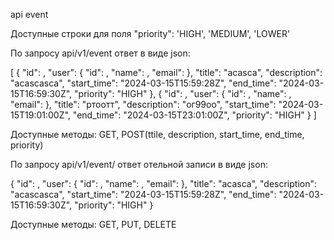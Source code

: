 api event

Доступные строки для поля "priority": 'HIGH', 
                                      'MEDIUM',
                                      'LOWER'
                                      
По запросу api/v1/event ответ в виде json:

[
    {
        "id": <id>,
        "user": {
            "id": <id>,
            "name": <name>,
            "email": <email>
        },
        "title": "acasca",
        "description": "acascasca",
        "start_time": "2024-03-15T15:59:28Z",
        "end_time": "2024-03-15T16:59:30Z",
        "priority": "HIGH"
    },
    {
        "id": <id>,
        "user": {
            "id": <id>,
            "name": <name>,
            "email": <email>
        },
        "title": "ртоотт",
        "description": "ог99оо",
        "start_time": "2024-03-15T19:01:00Z",
        "end_time": "2024-03-15T23:01:00Z",
        "priority": "HIGH"
    }
]

Доступные методы: GET, POST(ttile, description, start_time, end_time, priority)

По запросу api/v1/event/<id> ответ отельной записи в виде json:

{
    "id": <id>,
    "user": {
        "id": <id>,
        "name": <name>,
        "email": <email>
    },
    "title": "acasca",
    "description": "acascasca",
    "start_time": "2024-03-15T15:59:28Z",
    "end_time": "2024-03-15T16:59:30Z",
    "priority": "HIGH"
}

Доступные методы: GET, PUT, DELETE


